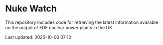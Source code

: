 # Nuke Watch

This repository includes code for retrieving the latest information available on the output of EDF nuclear power plants in the UK.

Last updated: 2025-10-06 07:12